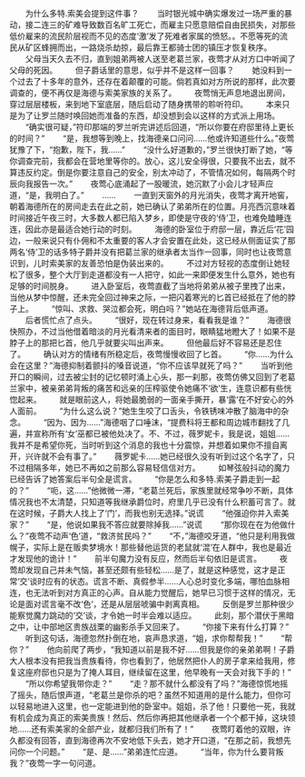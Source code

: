 　　为什么多特.索美会提到这件事？
　　当时银光城中确实爆发过一场严重的暴动，接二连三的矿难导致数百名旷工死亡，而雇主只愿意赔偿自由民损失，对那些低价雇来的流民阶层视而不见的态度‘激’发了死难者家属的愤怒。。不愿等死的流民从矿区蜂拥而出，一路烧杀劫掠，最后靠王都骑士团的镇压才恢复秩序。
　　父母当天久去不归，直到姐弟两被人送至老葛兰家，夜莺才从对方口中听闻了父母的死因。
　　但子爵话里的意思，似乎并不是这样一回事？
　　她没料到一个过去了十多年的意外，还存在着颠覆的可能。倘若真如对方所说的那样，此次要调查的，便不再仅是海德与索美家族的关系了。
　　夜莺悄无声息地退出房间，穿过层层楼板，来到地下室底层，随后启动了随身携带的聆听符印。
　　本来只是为了让罗兰随时唤回她而准备的东西，却没想到会以这样的方式派上用场。
　　“确实很可疑，”符印那端的罗兰听完讲述后回道，“所以你要在府邸里待上更长的时间？”
　　“是，我想等到晚上，找海德亲口问问……他或许知道些什么。”夜莺犹豫了下，“抱歉，陛下，我……”
　　“没什么好道歉的，”罗兰很快打断了她，“等你调查完前，我都会在营地里等你的。放心，这儿安全得很，只要我不出去，就不算违反约定。倒是你要注意自己的安全，别太冲动了，不管情况如何，每隔两个时辰向我报告一次。”
　　夜莺心底涌起了一股暖流，她沉默了小会儿才轻声应道，“是，我明白了。”
　　……
　　一直到天窗外的月光消失，夜莺才离开地窖，朝着海德所在的房间走去在此之前，她已确认了弟弟所在的位置。月亮西沉意味着时间接近午夜三时，大多数人都已陷入梦乡，即使是守夜的‘侍’卫，也难免瞌睡连连，因此亦是最适合她行动的时刻。
　　海德的卧室位于府邸一层，靠近后‘花’园边，一般来说只有仆佣和不太重要的客人才会安置在此处，这已经从侧面证实了那两名‘侍’卫的话多特子爵并没有把葛兰家的继承者太当作一回事，同时也让夜莺意识到，儿时索美家的友善恐怕是伪装出来的。
　　不过对方轻视的态度倒让她轻松了很多，整个大厅到走道都没有一人把守，如此一来即便发生什么意外，她也有足够的时间脱身。
　　进入卧室后，夜莺直截了当地将弟弟从被子里拽了出来，当他从梦中惊醒，还未完全回过神来之际，一把闪着寒光的匕首已经抵在了他的脖子上。
　　“惊叫、求救、哭泣都会死，明白吗？”她站在海德背后低声道。
　　后者慌忙点了点头。
　　“很好，现在转过身来，看看我是谁？”
　　海德很快照办，不过当他借着暗淡的月光看清来者的面目时，眼睛猛地瞪大了！如果不是脖子上的那把匕首，他几乎就要尖叫出声来。
　　但他最后好不容易还是忍住了。
　　确认对方的情绪有所稳定后，夜莺慢慢收回了匕首。
　　“你……为什么会在这里？”海德抑制着颤抖的嗓音说道，“你不应该早就死了吗？”
　　当听到他开口的瞬间，过去被尘封的记忆顿时涌上心头，那一刹那，夜莺仿佛又回到了老葛兰家中，被亲弟弟背叛的痛苦和远亲的压榨驱使令她痛不‘欲’生，连意识都有些恍惚起来。
　　就是眼前这人，将她最脆弱的一面亲手撕开，暴‘露’在不好安心的外人面前。
　　“为什么这么说？”她生生咬了口舌头，令铁锈味冲散了脑海中的杂念。
　　“因为、因为……”海德咽了口唾沫，“提费科将王都和周边城市翻找了几遍，并宣称所有‘女’巫都已被他处决了。不、不过，薇罗妮卡，我是说，姐姐……我并不是希望你死，当时听到这个消息的我也十分震惊，并想着如果你不擅自离开，兴许就不会有事了。”
　　薇罗妮卡……她已经很久没有听到过这个名字了，只不过相隔多年，她已不再如之前那么容易轻信信对方。
　　如琴弦般抖动的魔力已经告诉了她答案后半句全是谎言。
　　“你是怎么和多特.索美子爵走到一起的？”
　　“呃，这……”他微微一滞，“老葛兰死后，家族里就经常争吵不断，具体情况我也不太清楚，只知道等我继承爵位时，府里几乎已没有什么积蓄可言了。就在这时候，子爵大人找上了‘门’，而我也别无选择。”说谎
　　“他强迫你并入索美家？”
　　“是，他说如果我不答应就要除掉我……”说谎
　　“那你现在在为他做什么？”夜莺不动声‘色’道，“救济贫民吗？”
　　“不，”海德咬牙道，“他只是利用我做幌子，实际上是在贩卖梦境水！那些替他运货的老鼠就‘混’在人群中，我也是最近才发现他的诡计！”
　　前半句魔力没有反应，然而后半句依旧是谎言。
　　夜莺却发现自己并未气恼，甚至还颇有些轻松……是了，就是这种感觉，这才是正常‘交’谈时应有的状态。谎言不断、真假参半……人心总时变化多端，哪怕血脉相连，也无法听到对方真正的心声。自从能力觉醒后，她早已习惯于这样的情况，无论是面对谎言毫不改‘色’，还是从层层唬骗中剥离真相。
　　反倒是罗兰那种很少能察觉魔力跳动的‘交’谈，才令她一时半会难以适应。
　　此刻，那个潜伏于黑暗之中，让中部地区贵族战栗的幽影杀手又回来了。
　　“你接下来有什么打算？”
　　听到这句话，海德忽然扑倒在地，哀声恳求道，“姐，求你帮帮我！”
　　“帮你？”
　　他向前爬了两步，“我知道以前是我不好……但我是你的亲弟弟啊！子爵大人根本没有把我当贵族看待，你也看到了，他居然把仆人的房子拿来给我用，修复这座府邸也只是为了掩人耳目，继续留在这里，他早晚有一天会对我下手的！”
　　“所以你希望我带你走？”
　　“走？那不就什么都没有了吗？”海德惊慌地摇了摇头，随后恨声道，“老葛兰是你杀的吧？虽然不知道用的是什么能力，但你可以轻易地进入这里，也一定能进到他的卧室中。姐姐，杀了他！只要他一死，我就有机会成为真正的索美贵族！然后、然后你再把其他继承者一个个都干掉，这块领地……还有索美家的全部产业，就都归我们所有了！”
　　夜莺盯着他的双眼，许久都没有回答，直到海德再次不安地低下头去，她才开口道，“在那之前，我想先问你一个问题。”
　　“是、是……”弟弟连忙应道。
　　“当年，你为什么要背叛我？”夜莺一字一句问道。